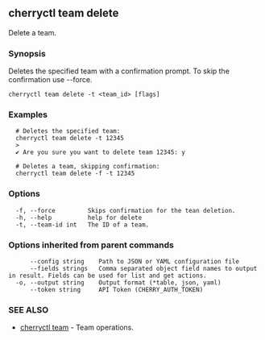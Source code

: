 ## cherryctl team delete

Delete a team.

### Synopsis

Deletes the specified team with a confirmation prompt. To skip the confirmation use --force.

```
cherryctl team delete -t <team_id> [flags]
```

### Examples

```
  # Deletes the specified team:
  cherryctl team delete -t 12345
  >
  ✔ Are you sure you want to delete team 12345: y
  		
  # Deletes a team, skipping confirmation:
  cherryctl team delete -f -t 12345
```

### Options

```
  -f, --force         Skips confirmation for the tean deletion.
  -h, --help          help for delete
  -t, --team-id int   The ID of a team.
```

### Options inherited from parent commands

```
      --config string    Path to JSON or YAML configuration file
      --fields strings   Comma separated object field names to output in result. Fields can be used for list and get actions.
  -o, --output string    Output format (*table, json, yaml)
      --token string     API Token (CHERRY_AUTH_TOKEN)
```

### SEE ALSO

* [cherryctl team](cherryctl_team.md)	 - Team operations.


